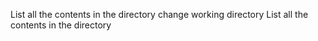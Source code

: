 List all the contents in the directory
change working directory
List all the contents in the directory
